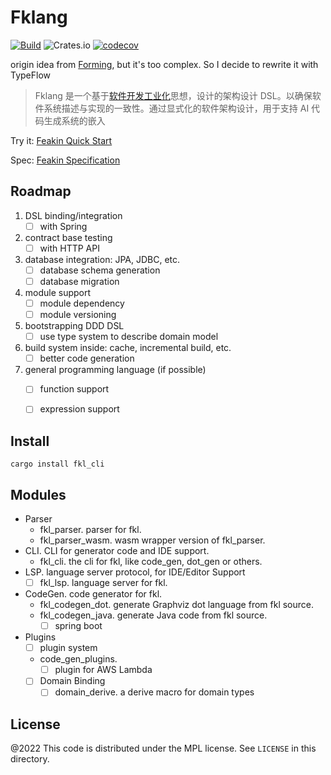 # Fklang

[![Build](https://github.com/feakin/fklang/actions/workflows/build.yml/badge.svg)](https://github.com/feakin/fklang/actions/workflows/build.yml)
![Crates.io](https://img.shields.io/crates/v/fkl_cli)
[![codecov](https://codecov.io/gh/feakin/fklang/branch/master/graph/badge.svg?token=PCIL3T0NDR)](https://codecov.io/gh/feakin/fklang)

origin idea from [Forming](https://github.com/inherd/forming), but it's too complex. So I decide to rewrite it with TypeFlow

> Fklang 是一个基于[软件开发工业化](https://book.feakin.com/design-principles)思想，设计的架构设计 DSL。以确保软件系统描述与实现的一致性。通过显式化的软件架构设计，用于支持 AI 代码生成系统的嵌入

Try it: [Feakin Quick Start](https://book.feakin.com/quick-start.html)

Spec: [Feakin Specification](https://book.feakin.com/fklang/specification.html)

## Roadmap

1. DSL binding/integration
    - [ ] with Spring
2. contract base testing
    - [ ] with HTTP API
3. database integration: JPA, JDBC, etc.
    - [ ] database schema generation
    - [ ] database migration
4. module support
    - [ ] module dependency
    - [ ] module versioning
5. bootstrapping DDD DSL
    - [ ] use type system to describe domain model
6. build system inside: cache, incremental build, etc.
    - [ ] better code generation
7. general programming language (if possible)
    - [ ] function support
    - [ ] expression support


## Install

```
cargo install fkl_cli
```

## Modules

- Parser
  - fkl_parser. parser for fkl.
  - fkl_parser_wasm. wasm wrapper version of fkl_parser.
- CLI. CLI for generator code and IDE support.
  - fkl_cli. the cli for fkl, like code_gen, dot_gen or others.
- LSP. language server protocol, for IDE/Editor Support
  - [ ] fkl_lsp. language server for fkl.
- CodeGen. code generator for fkl.
  - fkl_codegen_dot. generate Graphviz dot language from fkl source.
  - fkl_codegen_java. generate Java code from fkl source.
    - [ ] spring boot
- Plugins
  - [ ] plugin system
  - code_gen_plugins.
    - [ ] plugin for AWS Lambda
  - [ ] Domain Binding 
    - [ ] domain_derive. a derive macro for domain types

## License

@2022 This code is distributed under the MPL license. See `LICENSE` in this directory.
